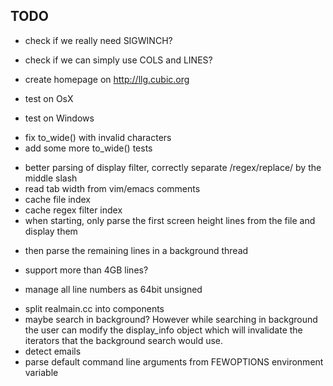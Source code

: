 TODO
----

- check if we really need SIGWINCH?
- check if we can simply use COLS and LINES?

- create homepage on <http://llg.cubic.org>
- test on OsX
- test on Windows
 + fix to_wide() with invalid characters
 + add some more to_wide() tests
- better parsing of display filter, correctly separate /regex/replace/ by the middle slash
- read tab width from vim/emacs comments
- cache file index
- cache regex filter index
- when starting, only parse the first screen height lines from the file and display them
 + then parse the remaining lines in a background thread
- support more than 4GB lines?
 + manage all line numbers as 64bit unsigned
- split realmain.cc into components
- maybe search in background? However while searching in background the user can modify the display_info object which will invalidate the iterators that the background search would use.
- detect emails
- parse default command line arguments from FEWOPTIONS environment variable
